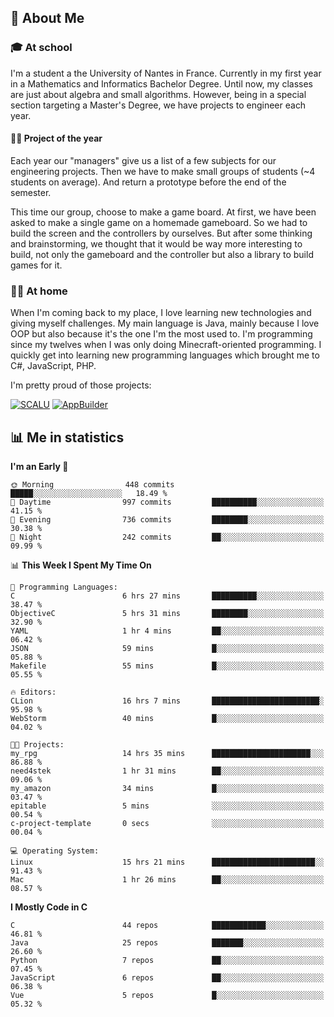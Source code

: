 ## 👀 About Me

### 🎓 At school

I'm a student a the University of Nantes in France. Currently in my first year in a Mathematics and Informatics Bachelor Degree. Until now, my classes are just about algebra and small algorithms. However, being in a special section targeting a Master's Degree, we have projects to engineer each year. 

#### 🔧🔬 Project of the year

Each year our "managers" give us a list of a few subjects for our engineering projects. Then we have to make small groups of students (~4 students on average). And return a prototype before the end of the semester.

This time our group, choose to make a game board. At first, we have been asked to make a single game on a homemade gameboard. So we had to build the screen and the controllers by ourselves. 
But after some thinking and brainstorming, we thought that it would be way more interesting to build, not only the gameboard and the controller but also a library to build games for it.

### 👨‍💻 At home

When I'm coming back to my place, I love learning new technologies and giving myself challenges. My main language is Java, mainly because I love OOP but also because it's the one I'm the most used to. I'm programming since my twelves when I was only doing Minecraft-oriented programming.  I quickly get into learning new programming languages which brought me to C#, JavaScript, PHP. 

I'm pretty proud of those projects:

[![SCALU](https://github-readme-stats.vercel.app/api/pin?username=renardfute&repo=SCALU)](https://github.com/renardfute/scalu)
[![AppBuilder](https://github-readme-stats.vercel.app/api/pin?username=pulsedev2&repo=AppBuilder)](https://github.com/pulsedev2/AppBuilder)

## 📊 Me in statistics
<!--START_SECTION:waka-->
**I'm an Early 🐤** 

```text
🌞 Morning                448 commits         █████░░░░░░░░░░░░░░░░░░░░   18.49 % 
🌆 Daytime                997 commits         ██████████░░░░░░░░░░░░░░░   41.15 % 
🌃 Evening                736 commits         ████████░░░░░░░░░░░░░░░░░   30.38 % 
🌙 Night                  242 commits         ██░░░░░░░░░░░░░░░░░░░░░░░   09.99 % 
```


📊 **This Week I Spent My Time On** 

```text
💬 Programming Languages: 
C                        6 hrs 27 mins       ██████████░░░░░░░░░░░░░░░   38.47 % 
ObjectiveC               5 hrs 31 mins       ████████░░░░░░░░░░░░░░░░░   32.90 % 
YAML                     1 hr 4 mins         ██░░░░░░░░░░░░░░░░░░░░░░░   06.42 % 
JSON                     59 mins             █░░░░░░░░░░░░░░░░░░░░░░░░   05.88 % 
Makefile                 55 mins             █░░░░░░░░░░░░░░░░░░░░░░░░   05.55 % 

🔥 Editors: 
CLion                    16 hrs 7 mins       ████████████████████████░   95.98 % 
WebStorm                 40 mins             █░░░░░░░░░░░░░░░░░░░░░░░░   04.02 % 

🐱‍💻 Projects: 
my_rpg                   14 hrs 35 mins      ██████████████████████░░░   86.88 % 
need4stek                1 hr 31 mins        ██░░░░░░░░░░░░░░░░░░░░░░░   09.06 % 
my_amazon                34 mins             █░░░░░░░░░░░░░░░░░░░░░░░░   03.47 % 
epitable                 5 mins              ░░░░░░░░░░░░░░░░░░░░░░░░░   00.54 % 
c-project-template       0 secs              ░░░░░░░░░░░░░░░░░░░░░░░░░   00.04 % 

💻 Operating System: 
Linux                    15 hrs 21 mins      ███████████████████████░░   91.43 % 
Mac                      1 hr 26 mins        ██░░░░░░░░░░░░░░░░░░░░░░░   08.57 % 
```

**I Mostly Code in C** 

```text
C                        44 repos            ████████████░░░░░░░░░░░░░   46.81 % 
Java                     25 repos            ███████░░░░░░░░░░░░░░░░░░   26.60 % 
Python                   7 repos             ██░░░░░░░░░░░░░░░░░░░░░░░   07.45 % 
JavaScript               6 repos             ██░░░░░░░░░░░░░░░░░░░░░░░   06.38 % 
Vue                      5 repos             █░░░░░░░░░░░░░░░░░░░░░░░░   05.32 % 
```




<!--END_SECTION:waka-->
